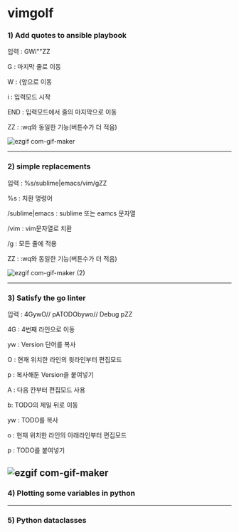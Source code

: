 # vimgolf

### 1) Add quotes to ansible playbook
입력 : GWi"<End>"<Esc>ZZ

  G : 마지막 줄로 이동
  
  W : {앞으로 이동
  
  i : 입력모드 시작 
  
  END : 입력모드에서 줄의 마지막으로 이동
    
  ZZ : :wq와 동일한 기능(버튼수가 더 적음)
  
  ![ezgif com-gif-maker](https://user-images.githubusercontent.com/68582617/144746789-05040f91-ab1b-4051-a251-4fdff0d2f24b.gif)


  ---

  ### 2) simple replacements
  입력 : %s/sublime\|emacs/vim/g<CR>ZZ
  
  %s : 치환 명령어
  
  /sublime\|emacs : sublime 또는 eamcs 문자열
  
  /vim : vim문자열로 치환
  
  /g : 모든 줄에 적용
  
  ZZ : :wq와 동일한 기능(버튼수가 더 적음)
  
  ![ezgif com-gif-maker (2)](https://user-images.githubusercontent.com/68582617/144748060-d37c7bf5-4b9b-43a7-bfd5-9d518f7bff80.gif)
  
  ---
  ### 3) Satisfy the go linter
  입력 : 4GywO// <Esc>pATODO<Esc>byw<Down>o// Debug <Esc>pZZ
  
  4G : 4번째 라인으로 이동
  
  yw : Version 단어를 복사
  
  O : 현재 위치한 라인의 윗라인부터 편집모드
  
  p : 복사해둔 Version을 붙여넣기
  
  A : 다음 칸부터 편집모드 사용
  
  b: TODO의 제일 뒤로 이동
  
  yw : TODO를 복사
  
  o : 현재 위치한 라인의 아래라인부터 편집모드
  
  p : TODO를 붙여넣기
  
  ![ezgif com-gif-maker](https://user-images.githubusercontent.com/68582617/144748316-479224ea-f7aa-4a5b-83b0-5a0baa6940e8.gif)
  ---
  ### 4) Plotting some variables in python
  
  ---
  ### 5) Python dataclasses
